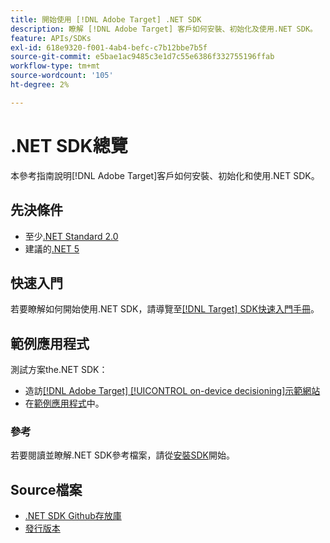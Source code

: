 ```yaml
---
title: 開始使用 [!DNL Adobe Target] .NET SDK
description: 瞭解 [!DNL Adobe Target] 客戶如何安裝、初始化及使用.NET SDK。
feature: APIs/SDKs
exl-id: 618e9320-f001-4ab4-befc-c7b12bbe7b5f
source-git-commit: e5bae1ac9485c3e1d7c55e6386f332755196ffab
workflow-type: tm+mt
source-wordcount: '105'
ht-degree: 2%

---
```


# .NET SDK總覽

本參考指南說明[!DNL Adobe Target]客戶如何安裝、初始化和使用.NET SDK。

## 先決條件

* 至少[.NET Standard 2.0](https://github.com/dotnet/standard/blob/v2.1.0/docs/versions/netstandard2.0.md)
* 建議的[.NET 5](https://github.com/dotnet/core/blob/main/release-notes/5.0/README.md)

## 快速入門

若要瞭解如何開始使用.NET SDK，請導覽至[[!DNL Target] SDK快速入門手冊](../sdk-guides/getting-started/getting-started.md)。

## 範例應用程式

測試方案the.NET SDK：

* 造訪[[!DNL Adobe Target] [!UICONTROL on-device decisioning]示範網站](https://github.com/adobe/on-device-decisioning-demo-site)
* 在[範例應用程式](../sdk-guides/sample-apps/sample-apps.md)中。

### 參考

若要閱讀並瞭解.NET SDK參考檔案，請從[安裝SDK](install-sdk.md)開始。

## Source檔案

* [.NET SDK Github存放庫](https://github.com/adobe/target-dotnet-sdk)
* [發行版本](https://github.com/adobe/target-dotnet-sdk/releases)
